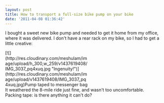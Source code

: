 ```yaml
---
layout: post
title: How to transport a full-size bike pump on your bike
date: '2011-04-08 01:36:42'
---
```



I bought a sweet new bike pump and needed to get it home from my office, where it was delivered. I don't have a rear rack on my bike, so I had to get a little creative:

<div class="wp-caption aligncenter" id="attachment_676" style="width: 269px">[![](http://res.cloudinary.com/meshulam/image/upload/h_300,w_259/v1437619408/IMG_3037_pq4xuq.jpg "Ingenuity!")](http://res.cloudinary.com/meshulam/image/upload/v1437619408/IMG_3037_pq4xuq.jpg)Pump taped to messenger bag

</div>It weathered the 8-mile ride just fine, and wasn't too uncomfortable. Packing tape: is there anything it can't do?


